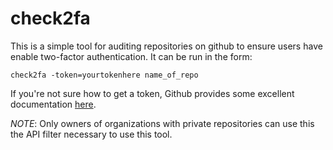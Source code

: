 # check2fa

This is a simple tool for auditing repositories on github to ensure users have
enable two-factor authentication. It can be run in the form:

```
check2fa -token=yourtokenhere name_of_repo
```

If you're not sure how to get a token, Github provides some excellent
documentation [here](https://help.github.com/articles/creating-an-access-token-for-command-line-use).

*NOTE*: Only owners of organizations with private repositories can use this
the API filter necessary to use this tool.
